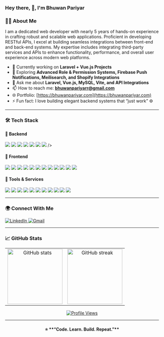 <h3 align="left">Hey there, 👋, I'm Bhuwan Pariyar</h3>

### 👨‍💻 About Me
<p>
  I am a dedicated web developer with nearly 5 years of hands-on experience in crafting robust and scalable web applications. Proficient in developing RESTful APIs, I excel at building seamless integrations between front-end and back-end systems. My expertise includes integrating third-party services and APIs to enhance functionality, performance, and overall user experience across modern web platforms.
</p>

- 🔭 Currently working on **Laravel + Vue.js Projects**
- 🌱 Exploring **Advanced Role & Permission Systems, Firebase Push Notifications, Meilisearch, and Shopify Integrations**
- 💬 Ask me about **Laravel, Vue.js, MySQL, Vite, and API Integrations**
- 📫 How to reach me: **bhuwanpariyarr@gmail.com**
- 🌐 Portfolio: [https://bhuwanpariyar.com](https://bhuwanpariyar.com)
- ⚡ Fun fact: I love building elegant backend systems that “just work” ⚙️

---

### 🛠️ Tech Stack

#### 💾 Backend
<p>
  <img src="https://img.shields.io/badge/Laravel-FF2D20?style=for-the-badge&logo=laravel&logoColor=white" />
  <img src="https://img.shields.io/badge/PHP-777BB4?style=for-the-badge&logo=php&logoColor=white" />
  <img src="https://img.shields.io/badge/MySQL-005C84?style=for-the-badge&logo=mysql&logoColor=white" />
  <img src="https://img.shields.io/badge/Python-3670A0?style=for-the-badge&logo=python&logoColor=ffdd54" />
  <img src="https://img.shields.io/badge/Redis-DC382D?style=for-the-badge&logo=redis&logoColor=white" />
  <img src="https://img.shields.io/badge/GraphQL-E10098?style=for-the-badge&logo=graphql&logoColor=white" />
  <img src="https://img.shields.io/badge/REST%20API-02569B?style=for-the-badge&logo=postman&logoColor=white" />
/>
</p>

#### 🎨 Frontend
<p>
  <img src="https://img.shields.io/badge/HTML5-E34F26?style=for-the-badge&logo=html5&logoColor=white" />
  <img src="https://img.shields.io/badge/CSS3-1572B6?style=for-the-badge&logo=css3&logoColor=white" />
  <img src="https://img.shields.io/badge/JavaScript-F7DF1E?style=for-the-badge&logo=javascript&logoColor=black" />
  <img src="https://img.shields.io/badge/Vue.js-35495E?style=for-the-badge&logo=vuedotjs&logoColor=4FC08D" />
  <img src="https://img.shields.io/badge/React.js-20232A?style=for-the-badge&logo=react&logoColor=61DAFB" />
  <img src="https://img.shields.io/badge/TailwindCSS-38B2AC?style=for-the-badge&logo=tailwind-css&logoColor=white" />
  <img src="https://img.shields.io/badge/Vite-646CFF?style=for-the-badge&logo=vite&logoColor=white" />
  <img src="https://img.shields.io/badge/Webpack-8DD6F9?style=for-the-badge&logo=webpack&logoColor=black" />
  <img src="https://img.shields.io/badge/Bootstrap-563D7C?style=for-the-badge&logo=bootstrap&logoColor=white" />
  <img src="https://img.shields.io/badge/Element%20Plus-409EFF?style=for-the-badge&logo=element&logoColor=white" />
  <img src="https://img.shields.io/badge/TinyMCE-003B57?style=for-the-badge&logo=tinymce&logoColor=white" />
  <img src="https://img.shields.io/badge/Dropzone.js-0080FF?style=for-the-badge&logo=dropbox&logoColor=white" />
</p>

#### 🧰 Tools & Services
<p>
  <img src="https://img.shields.io/badge/Firebase-FFCA28?style=for-the-badge&logo=firebase&logoColor=black" />
  <img src="https://img.shields.io/badge/Meilisearch-FF4F00?style=for-the-badge&logo=meilisearch&logoColor=white" />
  <img src="https://img.shields.io/badge/MongoDB-13AA52?style=for-the-badge&logo=mongodb&logoColor=white" />
  <img src="https://img.shields.io/badge/Docker-2496ED?style=for-the-badge&logo=docker&logoColor=white" />
  <img src="https://img.shields.io/badge/XAMPP-FB7A24?style=for-the-badge&logo=xampp&logoColor=white" />
  <img src="https://img.shields.io/badge/Herd-000000?style=for-the-badge&logo=laravel&logoColor=red" />
  <img src="https://img.shields.io/badge/Git-FF4500?style=for-the-badge&logo=git&logoColor=white" />
  <img src="https://img.shields.io/badge/GitHub-%23121011?style=for-the-badge&logo=github&logoColor=white" />
  <img src="https://img.shields.io/badge/VS%20Code-007ACC?style=for-the-badge&logo=visual-studio-code&logoColor=white" />
  <img src="https://img.shields.io/badge/PhpStorm-181717?style=for-the-badge&logo=phpstorm&logoColor=white" />
  <img src="https://img.shields.io/badge/cPanel-FF6C2C?style=for-the-badge&logo=cpanel&logoColor=white" />
</p>

---

### 🌍 Connect With Me  

<p align="left">
  <a href="https://www.linkedin.com/in/bhuwan-pariyar-18613018b/" target="_blank">
    <img src="https://img.shields.io/badge/LinkedIn-0077B5?style=for-the-badge&logo=linkedin&logoColor=white" alt="LinkedIn"/>
  </a>
  <a href="mailto:bhuwanpariyarr@gmail.com" target="_blank">
    <img src="https://img.shields.io/badge/Gmail-D14836?style=for-the-badge&logo=gmail&logoColor=white" alt="Gmail"/>
  </a>
</p>

---

### 📈 GitHub Stats

<table align="center">
  <tr>
    <td align="center">
      <img src="https://github-readme-stats.vercel.app/api?username=bhuwan-pariyar&show_icons=true&theme=tokyonight" alt="GitHub stats" height="180"/>
    </td>
    <td align="center">
      <img src="https://github-readme-streak-stats.herokuapp.com/?user=bhuwan-pariyar&theme=tokyonight" alt="GitHub streak" height="180"/>
    </td>
  </tr>
</table>
<p align="center">
  <a href="https://github.com/bhuwan-pariyar">
    <img src="https://komarev.com/ghpvc/?username=bhuwan-pariyar&label=Profile%20views&color=0e75b6&style=flat" alt="Profile Views" />
  </a>
</p>

---

<h4 align="center">⭐ **“Code. Learn. Build. Repeat.”**</h4>  
